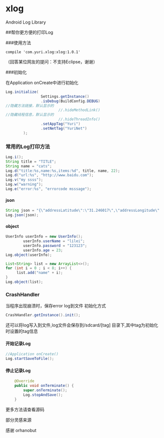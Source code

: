 # xlog
Android Log Library

##帮你更方便的打印Log

###使用方法
```grovvy
compile 'com.yuri.xlog:xlog:1.0.1'
```

（回答某位网友的提问：不支持Eclipse，谢谢）

###初始化

在Application onCreate中进行初始化

```java
Log.initialize(
                Settings.getInstance()
                .isDebug(BuildConfig.DEBUG)
//隐藏方法链接，默认显示的
                        //.hideMethodLink()
//隐藏线程信息，默认显示的
                        //.hideThreadInfo()
                .setAppTag("Yuri")
                .setNetTag("YuriNet")
        );
```

### 常用的Log打印方法
```java
Log.i();
String title = "TITLE";
String name = "cats";
Log.d("title:%s,name:%s,items:%d", title, name, 22);
Log.d("url:%s", "http://www.baidu.com");
Log.v("my ssss");
Log.w("warning");
Log.e("error:%s", "errorcode msssage");
```
#### json

```java
String json = "{\"addressLatitude\":\"31.246017\",\"addressLongitude\":\"121.609757\",\"city\":\"上海市\",\"province\":\"上海市\",\"header\":{\"clientVersion\":\"1.0.01\",\"requestTime\":1464845832926,\"serviceVersion\":\"1.0\",\"sourceID\":\"1000\",\"userToken\":\"24a4012f-d0de-44f7-9a21-24b62de13f9d\"}}";
Log.json(json);
```

#### object

```java
UserInfo userInfo = new UserInfo();
        userInfo.userName = "lilei";
        userInfo.password = "123123";
        userInfo.age = 23;
Log.object(userInfo);

List<String> list = new ArrayList<>();
for (int i = 0 ; i < 8; i++) {
     list.add("name" + i);
}
Log.object(list);
```

### CrashHandler
当程序出现崩溃时，保存error log到文件
初始化方式
```java
CrashHandler.getInstance().init();
```

还可以将log写入到文件,log文件会保存到/sdcard/[tag] 目录下,其中tag为初始化时设置的tag信息
#### 开始记录Log
```java
//Application onCreate()
Log.startSaveToFile();
```

#### 停止记录Log
```java
    @Override
    public void onTerminate() {
        super.onTerminate();
        Log.stopAndSave();
    }
```
更多方法请查看源码

部分灵感来源

感谢 orhanobut
